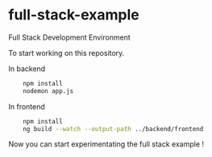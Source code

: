 # full-stack-example
Full Stack Development Environment

To start working on this repository.

In backend

```bash
    npm install
    nodemon app.js
```

In frontend

```bash
    npm install
    ng build --watch --output-path ../backend/frontend
```

Now you can start experimentating the full stack example !